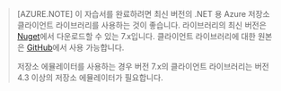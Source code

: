 >[AZURE.NOTE] 이 자습서를 완료하려면 최신 버전의 .NET 용 Azure 저장소 클라이언트 라이브러리를 사용하는 것이 좋습니다. 라이브러리의 최신 버전은 [Nuget](https://www.nuget.org/packages/WindowsAzure.Storage/)에서 다운로드할 수 있는 7.x입니다. 클라이언트 라이브러리에 대한 원본은 [GitHub](https://github.com/Azure/azure-storage-net)에서 사용 가능합니다.
>
>저장소 에뮬레이터를 사용하는 경우 버전 7.x의 클라이언트 라이브러리는 버전 4.3 이상의 저장소 에뮬레이터가 필요합니다.

<!---HONumber=AcomDC_0420_2016-->